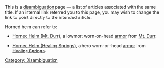 This is a [disambiguation](:Category:_Disambiguation.md "wikilink") page
— a list of articles associated with the same title. If an internal link
referred you to this page, you may wish to change the link to point
directly to the intended article.

Horned helm can refer to:

-   [Horned Helm (Mt. Durr)‎](Horned_Helm_(Mt._Durr)‎ "wikilink"), a
    lowmort worn-on-head [armor](:Category:_Armor.md "wikilink") from
    [Mt. Durr](:Category:_Gear_In_Mt_Durr.md "wikilink").

<!-- -->

-   [Horned Helm (Healing
    Springs)‎](Horned_Helm_(Healing_Springs)‎ "wikilink"), a hero
    worn-on-head [armor](:Category:_Armor.md "wikilink") from [Healing
    Springs](:Category:_Healing_Springs.md "wikilink").

[Category: Disambiguation](Category:_Disambiguation "wikilink")
